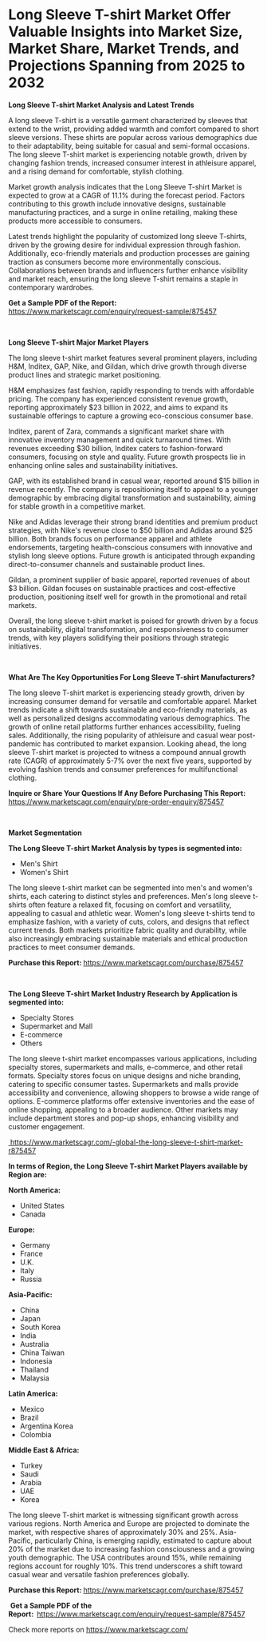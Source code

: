 <p><h1>Long Sleeve T-shirt Market Offer Valuable Insights into Market Size, Market Share, Market Trends, and Projections Spanning from 2025 to 2032</h1></p><p><strong>Long Sleeve T-shirt Market Analysis and Latest Trends</strong></p>
<p><p>A long sleeve T-shirt is a versatile garment characterized by sleeves that extend to the wrist, providing added warmth and comfort compared to short sleeve versions. These shirts are popular across various demographics due to their adaptability, being suitable for casual and semi-formal occasions. The long sleeve T-shirt market is experiencing notable growth, driven by changing fashion trends, increased consumer interest in athleisure apparel, and a rising demand for comfortable, stylish clothing.</p><p>Market growth analysis indicates that the Long Sleeve T-shirt Market is expected to grow at a CAGR of 11.1% during the forecast period. Factors contributing to this growth include innovative designs, sustainable manufacturing practices, and a surge in online retailing, making these products more accessible to consumers. </p><p>Latest trends highlight the popularity of customized long sleeve T-shirts, driven by the growing desire for individual expression through fashion. Additionally, eco-friendly materials and production processes are gaining traction as consumers become more environmentally conscious. Collaborations between brands and influencers further enhance visibility and market reach, ensuring the long sleeve T-shirt remains a staple in contemporary wardrobes.</p></p>
<p><strong>Get a Sample PDF of the Report:&nbsp;</strong> <a href="https://www.marketscagr.com/enquiry/request-sample/875457?utm_campaign=3541&utm_medium=2&utm_source=Github&utm_content=ia&utm_term=21032025&utm_id=long-sleeve-t-shirt">https://www.marketscagr.com/enquiry/request-sample/875457</a></p>
<p>&nbsp;</p>
<p><strong>Long Sleeve T-shirt Major Market Players</strong></p>
<p><p>The long sleeve t-shirt market features several prominent players, including H&M, Inditex, GAP, Nike, and Gildan, which drive growth through diverse product lines and strategic market positioning. </p><p>H&M emphasizes fast fashion, rapidly responding to trends with affordable pricing. The company has experienced consistent revenue growth, reporting approximately $23 billion in 2022, and aims to expand its sustainable offerings to capture a growing eco-conscious consumer base.</p><p>Inditex, parent of Zara, commands a significant market share with innovative inventory management and quick turnaround times. With revenues exceeding $30 billion, Inditex caters to fashion-forward consumers, focusing on style and quality. Future growth prospects lie in enhancing online sales and sustainability initiatives.</p><p>GAP, with its established brand in casual wear, reported around $15 billion in revenue recently. The company is repositioning itself to appeal to a younger demographic by embracing digital transformation and sustainability, aiming for stable growth in a competitive market.</p><p>Nike and Adidas leverage their strong brand identities and premium product strategies, with Nike's revenue close to $50 billion and Adidas around $25 billion. Both brands focus on performance apparel and athlete endorsements, targeting health-conscious consumers with innovative and stylish long sleeve options. Future growth is anticipated through expanding direct-to-consumer channels and sustainable product lines.</p><p>Gildan, a prominent supplier of basic apparel, reported revenues of about $3 billion. Gildan focuses on sustainable practices and cost-effective production, positioning itself well for growth in the promotional and retail markets.</p><p>Overall, the long sleeve t-shirt market is poised for growth driven by a focus on sustainability, digital transformation, and responsiveness to consumer trends, with key players solidifying their positions through strategic initiatives.</p></p>
<p>&nbsp;</p>
<p><strong>What Are The Key Opportunities For Long Sleeve T-shirt Manufacturers?</strong></p>
<p><p>The long sleeve T-shirt market is experiencing steady growth, driven by increasing consumer demand for versatile and comfortable apparel. Market trends indicate a shift towards sustainable and eco-friendly materials, as well as personalized designs accommodating various demographics. The growth of online retail platforms further enhances accessibility, fueling sales. Additionally, the rising popularity of athleisure and casual wear post-pandemic has contributed to market expansion. Looking ahead, the long sleeve T-shirt market is projected to witness a compound annual growth rate (CAGR) of approximately 5-7% over the next five years, supported by evolving fashion trends and consumer preferences for multifunctional clothing.</p></p>
<p><strong>Inquire or Share Your Questions If Any Before Purchasing This Report:</strong> <a href="https://www.marketscagr.com/enquiry/pre-order-enquiry/875457?utm_campaign=3541&utm_medium=2&utm_source=Github&utm_content=ia&utm_term=21032025&utm_id=long-sleeve-t-shirt">https://www.marketscagr.com/enquiry/pre-order-enquiry/875457</a></p>
<p>&nbsp;</p>
<p><strong>Market Segmentation</strong></p>
<p><strong>The Long Sleeve T-shirt Market Analysis by types is segmented into:</strong></p>
<p><ul><li>Men's Shirt</li><li>Women's Shirt</li></ul></p>
<p><p>The long sleeve t-shirt market can be segmented into men's and women's shirts, each catering to distinct styles and preferences. Men's long sleeve t-shirts often feature a relaxed fit, focusing on comfort and versatility, appealing to casual and athletic wear. Women's long sleeve t-shirts tend to emphasize fashion, with a variety of cuts, colors, and designs that reflect current trends. Both markets prioritize fabric quality and durability, while also increasingly embracing sustainable materials and ethical production practices to meet consumer demands.</p></p>
<p><strong>Purchase this Report:&nbsp;</strong><a href="https://www.marketscagr.com/purchase/875457?utm_campaign=3541&utm_medium=2&utm_source=Github&utm_content=ia&utm_term=21032025&utm_id=long-sleeve-t-shirt">https://www.marketscagr.com/purchase/875457</a></p>
<p>&nbsp;</p>
<p><strong>The Long Sleeve T-shirt Market Industry Research by Application is segmented into:</strong></p>
<p><ul><li>Specialty Stores</li><li>Supermarket and Mall</li><li>E-commerce</li><li>Others</li></ul></p>
<p><p>The long sleeve t-shirt market encompasses various applications, including specialty stores, supermarkets and malls, e-commerce, and other retail formats. Specialty stores focus on unique designs and niche branding, catering to specific consumer tastes. Supermarkets and malls provide accessibility and convenience, allowing shoppers to browse a wide range of options. E-commerce platforms offer extensive inventories and the ease of online shopping, appealing to a broader audience. Other markets may include department stores and pop-up shops, enhancing visibility and customer engagement.</p></p>
<p><a href="https://www.marketscagr.com/-global-the-long-sleeve-t-shirt-market-r875457?utm_campaign=3541&utm_medium=2&utm_source=Github&utm_content=ia&utm_term=21032025&utm_id=long-sleeve-t-shirt">&nbsp;https://www.marketscagr.com/-global-the-long-sleeve-t-shirt-market-r875457</a></p>
<p><strong>In terms of Region, the Long Sleeve T-shirt Market Players available by Region are:</strong></p>
<p>
    <p> <strong> North America: </strong>
        <ul>
            <li>United States</li>
            <li>Canada</li>
        </ul>
        </p> 
    <p> <strong> Europe: </strong>
        <ul>
            <li>Germany</li>
            <li>France</li>
            <li>U.K.</li>
            <li>Italy</li>
            <li>Russia</li>
        </ul>
        </p> 
    <p> <strong> Asia-Pacific: </strong>
        <ul>
            <li>China</li>
            <li>Japan</li>
            <li>South Korea</li>
            <li>India</li>
            <li>Australia</li>
            <li>China Taiwan</li>
            <li>Indonesia</li>
            <li>Thailand</li>
            <li>Malaysia</li>
        </ul>
        </p> 
    <p> <strong> Latin America: </strong>
        <ul>
            <li>Mexico</li>
            <li>Brazil</li>
            <li>Argentina Korea</li>
            <li>Colombia</li>
        </ul>
        </p> 
    <p> <strong> Middle East & Africa: </strong>
        <ul>
            <li>Turkey</li>
            <li>Saudi</li>
            <li>Arabia</li>
            <li>UAE</li>
            <li>Korea</li>
        </ul>
    </p>
    </p>
<p><p>The long sleeve T-shirt market is witnessing significant growth across various regions. North America and Europe are projected to dominate the market, with respective shares of approximately 30% and 25%. Asia-Pacific, particularly China, is emerging rapidly, estimated to capture about 20% of the market due to increasing fashion consciousness and a growing youth demographic. The USA contributes around 15%, while remaining regions account for roughly 10%. This trend underscores a shift toward casual wear and versatile fashion preferences globally.</p></p>
<p><strong>Purchase this Report: </strong><a href="https://www.marketscagr.com/purchase/875457?utm_campaign=3541&utm_medium=2&utm_source=Github&utm_content=ia&utm_term=21032025&utm_id=long-sleeve-t-shirt">https://www.marketscagr.com/purchase/875457</a></p>
<p>&nbsp;<strong>Get a Sample PDF of the Report:&nbsp;&nbsp;</strong><a href="https://www.marketscagr.com/enquiry/request-sample/875457?utm_campaign=3541&utm_medium=2&utm_source=Github&utm_content=ia&utm_term=21032025&utm_id=long-sleeve-t-shirt">https://www.marketscagr.com/enquiry/request-sample/875457</a></p>
<p><strong></strong></p>
<p>Check more reports on <a href="https://www.marketscagr.com/?utm_campaign=3541&utm_medium=2&utm_source=Github&utm_content=ia&utm_term=21032025&utm_id=long-sleeve-t-shirt">https://www.marketscagr.com/</a></p>